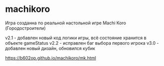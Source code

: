 # machikoro
Игра созданна по реальной настольной игре Machi Koro (Городостроители)

v2.1 - добавлен новый код логики игры, всё состояние хранится в объекте gameStatus
v2.2 - исправлен баг выбора первого игрока
v3.0 - добавлен новый дизайн, обновился кубик

https://b602op.github.io/machikoro/mk.html
